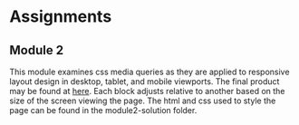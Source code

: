 # Assignments

## Module 2

This module examines css media queries as they are applied to responsive layout design in desktop, tablet, and mobile viewports. The final product may be found at [here](https://cyw214.github.io/html-css-javascript-for-web-dev/module2-solution/). Each block adjusts relative to another based on the size of the screen viewing the page. The html and css used to style the page can be found in the module2-solution folder.
